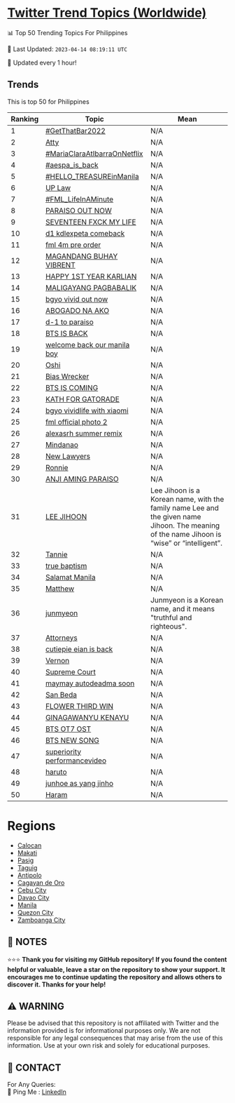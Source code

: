 [Twitter Trend Topics (Worldwide)](https://github.com/ErcinDedeoglu/Twitter-Trend-Topics)
==========


📊 Top 50 Trending Topics For Philippines

📆 Last Updated: `2023-04-14 08:19:11 UTC`

🔧 Updated every 1 hour!


## Trends

This is top 50 for Philippines

| Ranking | Topic | Mean |
| ------- | ------------ | ------------ |
| 1 | [#GetThatBar2022](http://twitter.com/search?q=%23GetThatBar2022) | N/A |
| 2 | [Atty](http://twitter.com/search?q=Atty) | N/A |
| 3 | [#MariaClaraAtIbarraOnNetflix](http://twitter.com/search?q=%23MariaClaraAtIbarraOnNetflix) | N/A |
| 4 | [#aespa_is_back](http://twitter.com/search?q=%23aespa_is_back) | N/A |
| 5 | [#HELLO_TREASUREinManila](http://twitter.com/search?q=%23HELLO_TREASUREinManila) | N/A |
| 6 | [UP Law](http://twitter.com/search?q=UP+Law) | N/A |
| 7 | [#FML_LifeInAMinute](http://twitter.com/search?q=%23FML_LifeInAMinute) | N/A |
| 8 | [PARAISO OUT NOW](http://twitter.com/search?q=PARAISO+OUT+NOW) | N/A |
| 9 | [SEVENTEEN FXCK MY LIFE](http://twitter.com/search?q=SEVENTEEN+FXCK+MY+LIFE) | N/A |
| 10 | [d1 kdlexpeta comeback](http://twitter.com/search?q=d1+kdlexpeta+comeback) | N/A |
| 11 | [fml 4m pre order](http://twitter.com/search?q=fml+4m+pre+order) | N/A |
| 12 | [MAGANDANG BUHAY VIBRENT](http://twitter.com/search?q=MAGANDANG+BUHAY+VIBRENT) | N/A |
| 13 | [HAPPY 1ST YEAR KARLIAN](http://twitter.com/search?q=HAPPY+1ST+YEAR+KARLIAN) | N/A |
| 14 | [MALIGAYANG PAGBABALIK](http://twitter.com/search?q=MALIGAYANG+PAGBABALIK) | N/A |
| 15 | [bgyo vivid out now](http://twitter.com/search?q=bgyo+vivid+out+now) | N/A |
| 16 | [ABOGADO NA AKO](http://twitter.com/search?q=ABOGADO+NA+AKO) | N/A |
| 17 | [d-1 to paraiso](http://twitter.com/search?q=d-1+to+paraiso) | N/A |
| 18 | [BTS IS BACK](http://twitter.com/search?q=BTS+IS+BACK) | N/A |
| 19 | [welcome back our manila boy](http://twitter.com/search?q=welcome+back+our+manila+boy) | N/A |
| 20 | [Oshi](http://twitter.com/search?q=Oshi) | N/A |
| 21 | [Bias Wrecker](http://twitter.com/search?q=Bias+Wrecker) | N/A |
| 22 | [BTS IS COMING](http://twitter.com/search?q=BTS+IS+COMING) | N/A |
| 23 | [KATH FOR GATORADE](http://twitter.com/search?q=KATH+FOR+GATORADE) | N/A |
| 24 | [bgyo vividlife with xiaomi](http://twitter.com/search?q=bgyo+vividlife+with+xiaomi) | N/A |
| 25 | [fml official photo 2](http://twitter.com/search?q=fml+official+photo+2) | N/A |
| 26 | [alexasrh summer remix](http://twitter.com/search?q=alexasrh+summer+remix) | N/A |
| 27 | [Mindanao](http://twitter.com/search?q=Mindanao) | N/A |
| 28 | [New Lawyers](http://twitter.com/search?q=New+Lawyers) | N/A |
| 29 | [Ronnie](http://twitter.com/search?q=Ronnie) | N/A |
| 30 | [ANJI AMING PARAISO](http://twitter.com/search?q=ANJI+AMING+PARAISO) | N/A |
| 31 | [LEE JIHOON](http://twitter.com/search?q=LEE+JIHOON) | Lee Jihoon is a Korean name, with the family name Lee and the given name Jihoon. The meaning of the name Jihoon is “wise” or “intelligent”. |
| 32 | [Tannie](http://twitter.com/search?q=Tannie) | N/A |
| 33 | [true baptism](http://twitter.com/search?q=true+baptism) | N/A |
| 34 | [Salamat Manila](http://twitter.com/search?q=Salamat+Manila) | N/A |
| 35 | [Matthew](http://twitter.com/search?q=Matthew) | N/A |
| 36 | [junmyeon](http://twitter.com/search?q=junmyeon) | Junmyeon is a Korean name, and it means "truthful and righteous". |
| 37 | [Attorneys](http://twitter.com/search?q=Attorneys) | N/A |
| 38 | [cutiepie eian is back](http://twitter.com/search?q=cutiepie+eian+is+back) | N/A |
| 39 | [Vernon](http://twitter.com/search?q=Vernon) | N/A |
| 40 | [Supreme Court](http://twitter.com/search?q=Supreme+Court) | N/A |
| 41 | [maymay autodeadma soon](http://twitter.com/search?q=maymay+autodeadma+soon) | N/A |
| 42 | [San Beda](http://twitter.com/search?q=San+Beda) | N/A |
| 43 | [FLOWER THIRD WIN](http://twitter.com/search?q=FLOWER+THIRD+WIN) | N/A |
| 44 | [GINAGAWANYU KENAYU](http://twitter.com/search?q=GINAGAWANYU+KENAYU) | N/A |
| 45 | [BTS OT7 OST](http://twitter.com/search?q=BTS+OT7+OST) | N/A |
| 46 | [BTS NEW SONG](http://twitter.com/search?q=BTS+NEW+SONG) | N/A |
| 47 | [superiority performancevideo](http://twitter.com/search?q=superiority+performancevideo) | N/A |
| 48 | [haruto](http://twitter.com/search?q=haruto) | N/A |
| 49 | [junhoe as yang jinho](http://twitter.com/search?q=junhoe+as+yang+jinho) | N/A |
| 50 | [Haram](http://twitter.com/search?q=Haram) | N/A |



# Regions

* [Calocan](</Philippines/Calocan.md>)
* [Makati](</Philippines/Makati.md>)
* [Pasig](</Philippines/Pasig.md>)
* [Taguig](</Philippines/Taguig.md>)
* [Antipolo](</Philippines/Antipolo.md>)
* [Cagayan de Oro](</Philippines/Cagayan de Oro.md>)
* [Cebu City](</Philippines/Cebu City.md>)
* [Davao City](</Philippines/Davao City.md>)
* [Manila](</Philippines/Manila.md>)
* [Quezon City](</Philippines/Quezon City.md>)
* [Zamboanga City](</Philippines/Zamboanga City.md>)



## 📝 NOTES

⭐⭐⭐ **Thank you for visiting my GitHub repository! If you found the content helpful or valuable, leave a star on the repository to show your support. It encourages me to continue updating the repository and allows others to discover it. Thanks for your help!**


## ⚠️ WARNING

Please be advised that this repository is not affiliated with Twitter and the information provided is for informational purposes only. We are not responsible for any legal consequences that may arise from the use of this information. Use at your own risk and solely for educational purposes.


## 📨 CONTACT

 For Any Queries:  
            🏓 Ping Me : [LinkedIn](https://www.linkedin.com/in/ercindedeoglu/)
